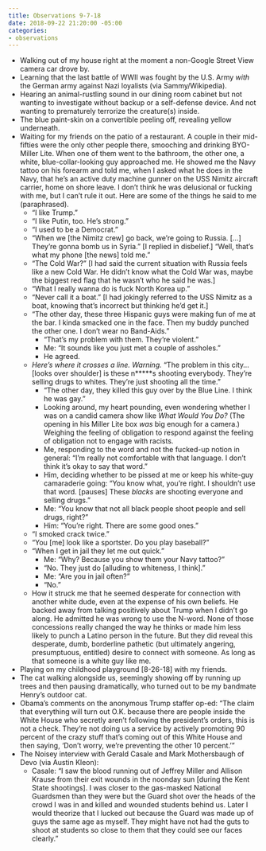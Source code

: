 ```yaml
---
title: Observations 9-7-18
date: 2018-09-22 21:20:00 -05:00
categories:
- observations
---
```


- Walking out of my house right at the moment a non-Google Street View camera car drove by.
- Learning that the last battle of WWII was fought by the U.S. Army *with* the German army against Nazi loyalists (via Sammy/Wikipedia).
- Hearing an animal-rustling sound in our dining room cabinet but not wanting to investigate without backup or a self-defense device. And not wanting to prematurely terrorize the creature(s) inside.
- The blue paint-skin on a convertible peeling off, revealing yellow underneath.
- Waiting for my friends on the patio of a restaurant. A couple in their mid-fifties were the only other people there, smooching and drinking BYO-Miller Lite. When one of them went to the bathroom, the other one, a white, blue-collar-looking guy approached me. He showed me the Navy tattoo on his forearm and told me, when I asked what he does in the Navy, that he’s an active duty machine gunner on the USS Nimitz aircraft carrier, home on shore leave. I don’t think he was delusional or fucking with me, but I can’t rule it out. Here are some of the things he said to me (paraphrased).
	- “I like Trump.”
	- “I like Putin, too. He’s strong.”
	- “I used to be a Democrat.”
	- “When we [the Nimitz crew] go back, we’re going to Russia. […] They’re gonna bomb us in Syria.” [I replied in disbelief.] “Well, that’s what my phone [the news] told me.”
	- “The Cold War?” [I had said the current situation with Russia feels like a new Cold War. He didn’t know what the Cold War was, maybe the biggest red flag that he wasn’t who he said he was.]
	- “What I really wanna do is fuck North Korea up.”
	- “Never call it a boat.” [I had jokingly referred to the USS Nimitz as a boat, knowing that’s incorrect but thinking he’d get it.]
	- “The other day, these three Hispanic guys were making fun of me at the bar. I kinda smacked one in the face. Then my buddy punched the other one. I don’t wear no Band-Aids.”
		- “That’s my problem with them. They’re violent.”
		- Me: “It sounds like you just met a couple of assholes.”
		- He agreed.
	- *Here’s where it crosses a line. Warning.* “The problem in this city… [looks over shoulder] is these n\*\*\*\*\*s shooting everybody. They’re selling drugs to whites. They’re just shooting all the time.”
		- “The other day, they killed this guy over by the Blue Line. I think he was gay.”
		- Looking around, my heart pounding, even wondering whether I was on a candid camera show like *What Would You Do?* (The opening in his Miller Lite box *was* big enough for a camera.) Weighing the feeling of obligation to respond against the feeling of obligation not to engage with racists.
		- Me, responding to the word and not the fucked-up notion in general: “I’m really not comfortable with that language. I don’t think it’s okay to say that word.”
		- Him, deciding whether to be pissed at me or keep his white-guy camaraderie going: “You know what, you’re right. I shouldn’t use that word. [pauses] These *blacks* are shooting everyone and selling drugs.”
		- Me: “You know that not all black people shoot people and sell drugs, right?”
		- Him: “You’re right. There are some good ones.”
	- “I smoked crack twice.”
	- “You [me] look like a sportster. Do you play baseball?”
	- “When I get in jail they let me out quick.”
		- Me: “Why? Because you show them your Navy tattoo?”
		- “No. They just do [alluding to whiteness, I think].”
		- Me: “Are you in jail often?”
		- “No.”
	- How it struck me that he seemed desperate for connection with another white dude, even at the expense of his own beliefs. He backed away from talking positively about Trump when I didn’t go along. He admitted he was wrong to use the N-word. None of those concessions really changed the way he thinks or made him less likely to punch a Latino person in the future. But they did reveal this desperate, dumb, borderline pathetic (but ultimately angering, presumptuous, entitled) desire to connect with someone. As long as that someone is a white guy like me.
- Playing on my childhood playground [8-26-18] with my friends.
- The cat walking alongside us, seemingly showing off by running up trees and then pausing dramatically, who turned out to be my bandmate Henry’s outdoor cat.
- Obama’s comments on the anonymous Trump staffer op-ed: “The claim that everything will turn out O.K. because there are people inside the White House who secretly aren’t following the president’s orders, this is not a check. They’re not doing us a service by actively promoting 90 percent of the crazy stuff that’s coming out of this White House and then saying, ‘Don’t worry, we’re preventing the other 10 percent.’”
- The Noisey interview with Gerald Casale and Mark Mothersbaugh of Devo (via Austin Kleon):
	- Casale: “I saw the blood running out of Jeffrey Miller and Allison Krause from their exit wounds in the noonday sun [during the Kent State shootings]. I was closer to the gas-masked National Guardsmen than they were but the Guard shot over the heads of the crowd I was in and killed and wounded students behind us. Later I would theorize that I lucked out because the Guard was made up of guys the same age as myself. They might have not had the guts to shoot at students so close to them that they could see our faces clearly.”